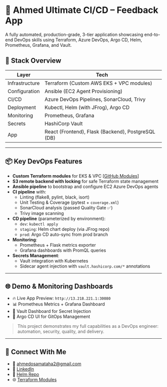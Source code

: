 # 🚀 Ahmed Ultimate CI/CD – Feedback App

A fully automated, production-grade, 3-tier application showcasing end-to-end DevOps skills using Terraform, Azure DevOps, Argo CD, Helm, Prometheus, Grafana, and Vault.

## 🧰 Stack Overview

| Layer        | Tech                                     |
|--------------|------------------------------------------|
| Infrastructure | Terraform (Custom AWS EKS + VPC modules) |
| Configuration | Ansible (EC2 Agent Provisioning)         |
| CI/CD        | Azure DevOps Pipelines, SonarCloud, Trivy |
| Deployment   | Kubectl, Helm (with JFrog), Argo CD       |
| Monitoring   | Prometheus, Grafana                       |
| Secrets      | HashiCorp Vault                           |
| App          | React (Frontend), Flask (Backend), PostgreSQL (DB) |

---

## 📦 Key DevOps Features

- **Custom Terraform modules** for EKS & VPC [[GitHub Modules](https://github.com/Ahmed-Osama-Taha/EKS-VPC-Terraform-Modules.git)]
- **S3 remote backend with locking** for safe Terraform state management
- **Ansible pipeline** to bootstrap and configure EC2 Azure DevOps agents
- **CI pipeline** with:
  - Linting (flake8, pylint, black, isort)
  - Unit Testing & Coverage (pytest + `coverage.xml`)
  - SonarCloud analysis (passed Quality Gate ✅)
  - Trivy image scanning
- **CD pipeline** (parameterized by environment):
  - `dev`: `kubectl apply`
  - `staging`: Helm chart deploy (via JFrog repo)
  - `prod`: Argo CD auto-sync from prod branch
- **Monitoring**:
  - Prometheus + Flask metrics exporter
  - Grafana dashboards with PromQL queries
- **Secrets Management**:
  - Vault integration with Kubernetes
  - Sidecar agent injection with `vault.hashicorp.com/*` annotations

---

## 🌐 Demo & Monitoring Dashboards

- 🔥 Live App Preview: `http://13.218.221.1:30080`
- 📊 Prometheus Metrics + Grafana Dashboard
- 🔐 Vault Dashboard for Secret Injection
- 🎯 Argo CD UI for GitOps Management

> This project demonstrates my full capabilities as a DevOps engineer: automation, security, quality, and delivery.

---

## 🤝 Connect With Me

- 📧 ahmedosamataha2@gmail.com
- 💼 [LinkedIn](https://www.linkedin.com/in/ahmedosamataha2)
- 📂 [Helm Repo](https://trial5x3qdq.jfrog.io/ui/native/ahmed-helm-repo-helm-local/)
- 🌐 [Terraform Modules](https://github.com/Ahmed-Osama-Taha/EKS-VPC-Terraform-Modules.git)
